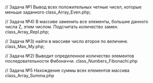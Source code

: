 ﻿//  Задача №1 Вывод всех положительных четные чисел, которые меньше заданного
class_Array_Even.php;

// Задача №4) В массиве заменить все элементы, большие данного числа Z, этим числом. Подсчитать количество замен.
class_Array_Repl.php;

// Задача №3) найти в массиве число второе по величине.
class_Max_My.php;

// Задача №2) Выводит определенное количество элементов  последовательности Фибоначчи.
class_Numbers_Fibonachi.php

// Задача №5 Нахождение суммы всех елементов массива
class_Array_Summa.php